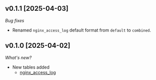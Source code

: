 ## v0.1.1 [2025-04-03]

_Bug fixes_

- Renamed `nginx_access_log` default format from `default` to `combined`.

## v0.1.0 [2025-04-02]

_What's new?_

- New tables added
  - [nginx_access_log](https://hub.tailpipe.io/plugins/turbot/nginx/tables/nginx_access_log)
